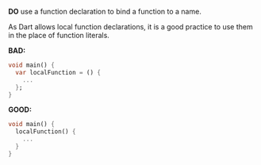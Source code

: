 **DO** use a function declaration to bind a function to a name.

As Dart allows local function declarations, it is a good practice to use them in
the place of function literals.

**BAD:**
```dart
void main() {
  var localFunction = () {
    ...
  };
}
```

**GOOD:**
```dart
void main() {
  localFunction() {
    ...
  }
}
```

